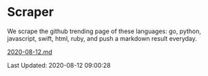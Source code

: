 # Scraper

We scrape the github trending page of these languages: go, python, javascript, swift, html, ruby, and push a markdown result everyday.

[2020-08-12.md](https://github.com/henson/Scraper/blob/master/2020-08-12.md)

Last Updated: 2020-08-12 09:00:28